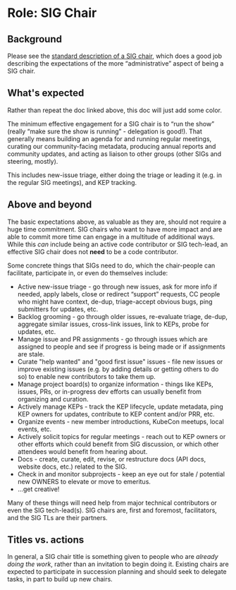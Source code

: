 # Role: SIG Chair

## Background

Please see the
[standard description of a SIG chair](https://github.com/kubernetes/community/blob/master/committee-steering/governance/sig-governance.md#chair),
which does a good job describing the expectations of the more “administrative”
aspect of being a SIG chair.

## What's expected

Rather than repeat the doc linked above, this doc will just add some color.

The minimum effective engagement for a SIG chair is to “run the show” (really
“make sure the show is running” - delegation is good!).  That generally means
building an agenda for and running regular meetings, curating our
community-facing metadata, producing annual reports and community updates,
and acting as liaison to other groups (other SIGs and steering, mostly).

This includes new-issue triage, either doing the triage or leading it (e.g. in
the regular SIG meetings), and KEP tracking.

## Above and beyond

The basic expectations above, as valuable as they are, should not require a
huge time commitment.  SIG chairs who want to have more impact and are able to
commit more time can engage in a multitude of additional ways.  While this
_can_ include being an active code contributor or SIG tech-lead, an effective
SIG chair does not **need** to be a code contributor.

Some concrete things that SIGs need to do, which the chair-people can
facilitate, participate in, or even do themselves include:
  * Active new-issue triage - go through new issues, ask for more info if
    needed, apply labels, close or redirect “support” requests, CC people who
    might have context, de-dup, triage-accept obvious bugs, ping submitters for
    updates, etc.
  * Backlog grooming - go through older issues, re-evaluate triage, de-dup,
    aggregate similar issues, cross-link issues, link to KEPs, probe for
    updates, etc.
  * Manage issue and PR assignments - go through issues which are assigned to
    people and see if progress is being made or if assignments are stale.
  * Curate "help wanted" and "good first issue" issues - file new issues or
    improve existing issues (e.g. by adding details or getting others to do so)
    to enable new contributors to take them up.
  * Manage project board(s) to organize information - things like KEPs, issues,
    PRs, or in-progress dev efforts can usually benefit from organizing and
    curation.
  * Actively manage KEPs - track the KEP lifecycle, update metadata, ping KEP
    owners for updates, contribute to KEP content and/or PRR, etc.
  * Organize events - new member introductions, KubeCon meetups, local events,
    etc.
  * Actively solicit topics for regular meetings - reach out to KEP owners or
    other efforts which could benefit from SIG discussion, or which other
    attendees would benefit from hearing about.
  * Docs - create, curate, edit, revise, or restructure docs (API docs, website
    docs, etc.) related to the SIG.
  * Check in and monitor subprojects - keep an eye out for stale / potential
    new OWNERS to elevate or move to emeritus.
  * ...get creative!

Many of these things will need help from major technical contributors or even
the SIG tech-lead(s).  SIG chairs are, first and foremost, facilitators, and
the SIG TLs are their partners.

## Titles vs. actions

In general, a SIG chair title is something given to people who are _already
doing the work_, rather than an invitation to begin doing it.  Existing chairs
are expected to participate in succession planning and should seek to delegate
tasks, in part to build up new chairs.
